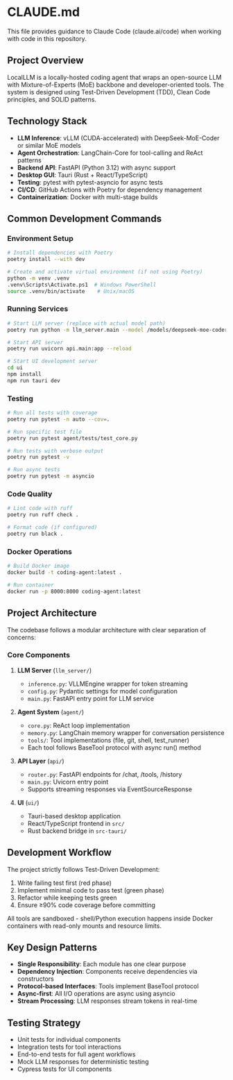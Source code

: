 # CLAUDE.md

This file provides guidance to Claude Code (claude.ai/code) when working with code in this repository.

## Project Overview

LocalLLM is a locally-hosted coding agent that wraps an open-source LLM with Mixture-of-Experts (MoE) backbone and developer-oriented tools. The system is designed using Test-Driven Development (TDD), Clean Code principles, and SOLID patterns.

## Technology Stack

- **LLM Inference**: vLLM (CUDA-accelerated) with DeepSeek-MoE-Coder or similar MoE models
- **Agent Orchestration**: LangChain-Core for tool-calling and ReAct patterns
- **Backend API**: FastAPI (Python 3.12) with async support
- **Desktop GUI**: Tauri (Rust + React/TypeScript)
- **Testing**: pytest with pytest-asyncio for async tests
- **CI/CD**: GitHub Actions with Poetry for dependency management
- **Containerization**: Docker with multi-stage builds

## Common Development Commands

### Environment Setup
```bash
# Install dependencies with Poetry
poetry install --with dev

# Create and activate virtual environment (if not using Poetry)
python -m venv .venv
.venv\Scripts\Activate.ps1  # Windows PowerShell
source .venv/bin/activate    # Unix/macOS
```

### Running Services
```bash
# Start LLM server (replace with actual model path)
poetry run python -m llm_server.main --model /models/deepseek-moe-coder

# Start API server
poetry run uvicorn api.main:app --reload

# Start UI development server
cd ui
npm install
npm run tauri dev
```

### Testing
```bash
# Run all tests with coverage
poetry run pytest -n auto --cov=.

# Run specific test file
poetry run pytest agent/tests/test_core.py

# Run tests with verbose output
poetry run pytest -v

# Run async tests
poetry run pytest -m asyncio
```

### Code Quality
```bash
# Lint code with ruff
poetry run ruff check .

# Format code (if configured)
poetry run black .
```

### Docker Operations
```bash
# Build Docker image
docker build -t coding-agent:latest .

# Run container
docker run -p 8000:8000 coding-agent:latest
```

## Project Architecture

The codebase follows a modular architecture with clear separation of concerns:

### Core Components

1. **LLM Server** (`llm_server/`)
   - `inference.py`: VLLMEngine wrapper for token streaming
   - `config.py`: Pydantic settings for model configuration
   - `main.py`: FastAPI entry point for LLM service

2. **Agent System** (`agent/`)
   - `core.py`: ReAct loop implementation
   - `memory.py`: LangChain memory wrapper for conversation persistence
   - `tools/`: Tool implementations (file, git, shell, test_runner)
   - Each tool follows BaseTool protocol with async run() method

3. **API Layer** (`api/`)
   - `router.py`: FastAPI endpoints for /chat, /tools, /history
   - `main.py`: Uvicorn entry point
   - Supports streaming responses via EventSourceResponse

4. **UI** (`ui/`)
   - Tauri-based desktop application
   - React/TypeScript frontend in `src/`
   - Rust backend bridge in `src-tauri/`

## Development Workflow

The project strictly follows Test-Driven Development:

1. Write failing test first (red phase)
2. Implement minimal code to pass test (green phase)
3. Refactor while keeping tests green
4. Ensure ≥90% code coverage before committing

All tools are sandboxed - shell/Python execution happens inside Docker containers with read-only mounts and resource limits.

## Key Design Patterns

- **Single Responsibility**: Each module has one clear purpose
- **Dependency Injection**: Components receive dependencies via constructors
- **Protocol-based Interfaces**: Tools implement BaseTool protocol
- **Async-first**: All I/O operations are async using asyncio
- **Stream Processing**: LLM responses stream tokens in real-time

## Testing Strategy

- Unit tests for individual components
- Integration tests for tool interactions
- End-to-end tests for full agent workflows
- Mock LLM responses for deterministic testing
- Cypress tests for UI components